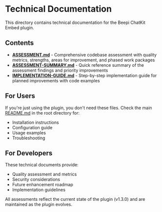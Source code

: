 # Technical Documentation

This directory contains technical documentation for the Beepi ChatKit Embed plugin.

## Contents

- **[ASSESSMENT.md](./ASSESSMENT.md)** - Comprehensive codebase assessment with quality metrics, strengths, areas for improvement, and phased work packages
- **[ASSESSMENT-SUMMARY.md](./ASSESSMENT-SUMMARY.md)** - Quick reference summary of the assessment findings and priority improvements
- **[IMPLEMENTATION-GUIDE.md](./IMPLEMENTATION-GUIDE.md)** - Step-by-step implementation guide for planned improvements with code examples

## For Users

If you're just using the plugin, you don't need these files. Check the main [README.md](../README.md) in the root directory for:
- Installation instructions
- Configuration guide
- Usage examples
- Troubleshooting

## For Developers

These technical documents provide:
- Quality assessment and metrics
- Security considerations
- Future enhancement roadmap
- Implementation guidelines

All assessments reflect the current state of the plugin (v1.3.0) and are maintained as the plugin evolves.
